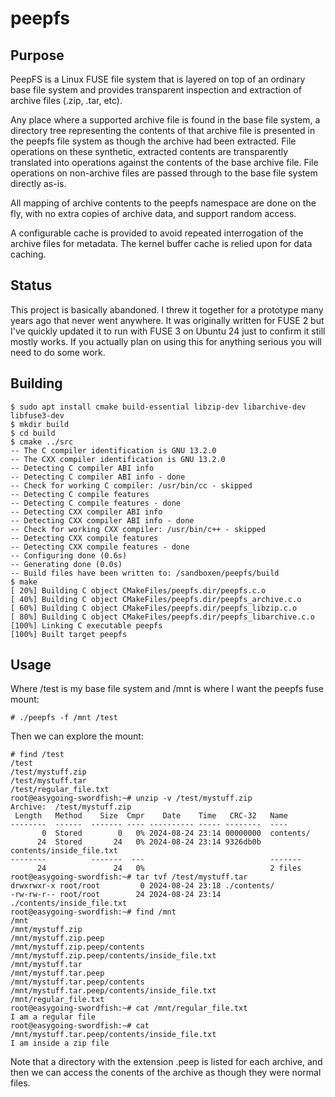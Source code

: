 # peepfs

## Purpose

PeepFS is a Linux FUSE file system that is layered on top of an ordinary base
file system and provides transparent inspection and extraction of archive files
(.zip, .tar, etc).

Any place where a supported archive file is found in the base file system, a
directory tree representing the contents of that archive file is presented in
the peepfs file system as though the archive had been extracted.  File operations
on these synthetic, extracted contents are transparently translated into
operations against the contents of the base archive file.  File operations on
non-archive files are passed through to the base file system directly as-is.

All mapping of archive contents to the peepfs namespace are done on the fly,
with no extra copies of archive data, and support random access.

A configurable cache is provided to avoid repeated interrogation of the archive
files for metadata.   The kernel buffer cache is relied upon for data caching.

## Status

This project is basically abandoned.  I threw it together for a prototype many
years ago that never went anywhere.  It was originally written for FUSE 2 but
I've quickly updated it to run with FUSE 3 on Ubuntu 24 just to confirm it still
mostly works.  If you actually plan on using this for anything serious you will
need to do some work.

## Building

```
$ sudo apt install cmake build-essential libzip-dev libarchive-dev libfuse3-dev
$ mkdir build
$ cd build
$ cmake ../src
-- The C compiler identification is GNU 13.2.0
-- The CXX compiler identification is GNU 13.2.0
-- Detecting C compiler ABI info
-- Detecting C compiler ABI info - done
-- Check for working C compiler: /usr/bin/cc - skipped
-- Detecting C compile features
-- Detecting C compile features - done
-- Detecting CXX compiler ABI info
-- Detecting CXX compiler ABI info - done
-- Check for working CXX compiler: /usr/bin/c++ - skipped
-- Detecting CXX compile features
-- Detecting CXX compile features - done
-- Configuring done (0.6s)
-- Generating done (0.0s)
-- Build files have been written to: /sandboxen/peepfs/build
$ make
[ 20%] Building C object CMakeFiles/peepfs.dir/peepfs.c.o
[ 40%] Building C object CMakeFiles/peepfs.dir/peepfs_archive.c.o
[ 60%] Building C object CMakeFiles/peepfs.dir/peepfs_libzip.c.o
[ 80%] Building C object CMakeFiles/peepfs.dir/peepfs_libarchive.c.o
[100%] Linking C executable peepfs
[100%] Built target peepfs
```

## Usage
Where /test is my base file system and /mnt is where I want the peepfs fuse mount:
```
# ./peepfs -f /mnt /test 
```

Then we can explore the mount:

```
# find /test
/test
/test/mystuff.zip
/test/mystuff.tar
/test/regular_file.txt
root@easygoing-swordfish:~# unzip -v /test/mystuff.zip 
Archive:  /test/mystuff.zip
 Length   Method    Size  Cmpr    Date    Time   CRC-32   Name
--------  ------  ------- ---- ---------- ----- --------  ----
       0  Stored        0   0% 2024-08-24 23:14 00000000  contents/
      24  Stored       24   0% 2024-08-24 23:14 9326db0b  contents/inside_file.txt
--------          -------  ---                            -------
      24               24   0%                            2 files
root@easygoing-swordfish:~# tar tvf /test/mystuff.tar 
drwxrwxr-x root/root         0 2024-08-24 23:18 ./contents/
-rw-rw-r-- root/root        24 2024-08-24 23:14 ./contents/inside_file.txt
root@easygoing-swordfish:~# find /mnt
/mnt
/mnt/mystuff.zip
/mnt/mystuff.zip.peep
/mnt/mystuff.zip.peep/contents
/mnt/mystuff.zip.peep/contents/inside_file.txt
/mnt/mystuff.tar
/mnt/mystuff.tar.peep
/mnt/mystuff.tar.peep/contents
/mnt/mystuff.tar.peep/contents/inside_file.txt
/mnt/regular_file.txt
root@easygoing-swordfish:~# cat /mnt/regular_file.txt 
I am a regular file
root@easygoing-swordfish:~# cat /mnt/mystuff.tar.peep/contents/inside_file.txt 
I am inside a zip file
```

Note that a directory with the extension .peep is listed for each archive,
and then we can access the conents of the archive as though they were normal
files.
